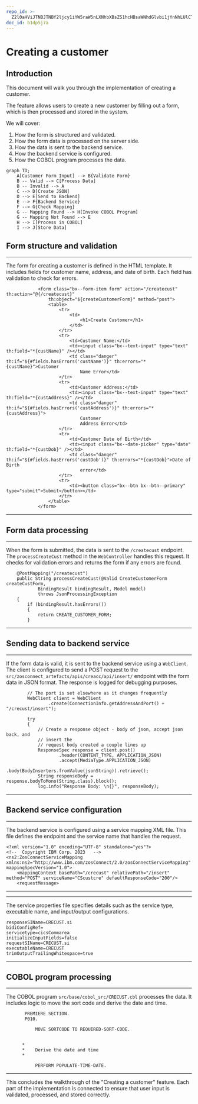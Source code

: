 ```yaml
---
repo_id: >-
  Z2l0aHViJTNBJTNBY2ljcy1iYW5raW5nLXNhbXBsZS1hcHBsaWNhdGlvbi1jYnNhLUlCTS1EZW1vJTNBJTNBU3dpbW0tRGVtbw==
doc_id: b1dp5j7a
---
```

# Creating a customer

## Introduction

This document will walk you through the implementation of creating a customer.

The feature allows users to create a new customer by filling out a form, which is then processed and stored in the system.

We will cover:

1. How the form is structured and validated.
2. How the form data is processed on the server side.
3. How the data is sent to the backend service.
4. How the backend service is configured.
5. How the COBOL program processes the data.

```mermaid
graph TD;
    A[Customer Form Input] --> B{Validate Form}
    B -- Valid --> C[Process Data]
    B -- Invalid --> A
    C --> D[Create JSON]
    D --> E[Send to Backend]
    E --> F{Backend Service}
    F --> G{Check Mapping}
    G -- Mapping Found --> H[Invoke COBOL Program]
    G -- Mapping Not Found --> E
    H --> I[Process in COBOL]
    I --> J[Store Data]
```

## Form structure and validation

<SwmSnippet path="/src/Z-OS-Connect-Customer-Services-Interface/src/main/resources/templates/createCustomerForm.html" line="25">

---

The form for creating a customer is defined in the HTML template. It includes fields for customer name, address, and date of birth. Each field has validation to check for errors.

```
            <form class="bx--form-item form" action="/createcust" th:action="@{/createcust}"
                th:object="${createCustomerForm}" method="post">
                <table>
                    <tr>
                        <td>
                            <h1>Create Customer</h1>
                        </td>
                    </tr>
                    <tr>
                        <td>Customer Name:</td>
                        <td><input class="bx--text-input" type="text" th:field="*{custName}" /></td>
                        <td class="danger" th:if="${#fields.hasErrors('custName')}" th:errors="*{custName}">Customer
                            Name Error</td>
                    </tr>
                    <tr>
                        <td>Customer Address:</td>
                        <td><input class="bx--text-input" type="text" th:field="*{custAddress}" /></td>
                        <td class="danger" th:if="${#fields.hasErrors('custAddress')}" th:errors="*{custAddress}">
                            Customer
                            Address Error</td>
                    </tr>
                    <tr>
                        <td>Customer Date of Birth</td>
                        <td><input class="bx--date-picker" type="date" th:field="*{custDob}" /></td>
                        <td class="danger" th:if="${#fields.hasErrors('custDob')}" th:errors="*{custDob}">Date of Birth
                            error</td>
                    </tr>
                    <tr>
                        <td><button class="bx--btn bx--btn--primary" type="submit">Submit</button></td>
                    </tr>
                </table>
            </form>
```

---

</SwmSnippet>

## Form data processing

<SwmSnippet path="/src/Z-OS-Connect-Customer-Services-Interface/src/main/java/com/ibm/cics/cip/bank/springboot/customerservices/controllers/WebController.java" line="490">

---

When the form is submitted, the data is sent to the <SwmToken path="/src/Z-OS-Connect-Customer-Services-Interface/src/main/java/com/ibm/cics/cip/bank/springboot/customerservices/controllers/WebController.java" pos="490:5:6" line-data="	@PostMapping(&quot;/createcust&quot;)">`/createcust`</SwmToken> endpoint. The <SwmToken path="/src/Z-OS-Connect-Customer-Services-Interface/src/main/java/com/ibm/cics/cip/bank/springboot/customerservices/controllers/WebController.java" pos="491:5:5" line-data="	public String processCreateCust(@Valid CreateCustomerForm createCustForm,">`processCreateCust`</SwmToken> method in the <SwmToken path="/src/Z-OS-Connect-Payment-Interface/src/main/java/com/ibm/cics/cip/bank/springboot/paymentinterface/controllers/WebController.java" pos="34:4:4" line-data="public class WebController implements WebMvcConfigurer">`WebController`</SwmToken> handles this request. It checks for validation errors and returns the form if any errors are found.

```
	@PostMapping("/createcust")
	public String processCreateCust(@Valid CreateCustomerForm createCustForm,
			BindingResult bindingResult, Model model)
			throws JsonProcessingException
	{
		if (bindingResult.hasErrors())
		{
			return CREATE_CUSTOMER_FORM;
		}
```

---

</SwmSnippet>

## Sending data to backend service

<SwmSnippet path="/src/Z-OS-Connect-Customer-Services-Interface/src/main/java/com/ibm/cics/cip/bank/springboot/customerservices/controllers/WebController.java" line="508">

---

If the form data is valid, it is sent to the backend service using a <SwmToken path="/src/Z-OS-Connect-Customer-Services-Interface/src/main/java/com/ibm/cics/cip/bank/springboot/customerservices/controllers/WebController.java" pos="509:1:1" line-data="		WebClient client = WebClient">`WebClient`</SwmToken>. The client is configured to send a POST request to the `src/zosconnect_artefacts/apis/creacc/api/insert/` endpoint with the form data in JSON format. The response is logged for debugging purposes.

```
		// The port is set elsewhere as it changes frequently
		WebClient client = WebClient
				.create(ConnectionInfo.getAddressAndPort() + "/crecust/insert");

		try
		{
			// Create a response object - body of json, accept json back, and
			// insert the
			// request body created a couple lines up
			ResponseSpec response = client.post()
					.header(CONTENT_TYPE, APPLICATION_JSON)
					.accept(MediaType.APPLICATION_JSON)
					.body(BodyInserters.fromValue(jsonString)).retrieve();
			String responseBody = response.bodyToMono(String.class).block();
			log.info("Response Body: \n{}", responseBody);
```

---

</SwmSnippet>

## Backend service configuration

<SwmSnippet path="/src/zosconnect_artefacts/apis/crecust/api/insert/POST/mapping.xml" line="1">

---

The backend service is configured using a service mapping XML file. This file defines the endpoint and the service name that handles the request.

```
<?xml version="1.0" encoding="UTF-8" standalone="yes"?>
<!--  Copyright IBM Corp. 2023   -->
<ns2:ZosConnectServiceMapping xmlns:ns2="http://www.ibm.com/zosConnect/2.0/zosConnectServiceMapping" mappingSpecVersion="1.0">
    <mappingContext basePath="/crecust" relativePath="/insert" method="POST" serviceName="CScustcre" defaultResponseCode="200"/>
    <requestMessage>
```

---

</SwmSnippet>

<SwmSnippet path="/src/zosconnect_artefacts/services/CScustcre/service.properties" line="8">

---

The service properties file specifies details such as the service type, executable name, and input/output configurations.

```
responseSIName=CRECUST.si
bidiConfigRef=
servicetype=cicsCommarea
initializeInputFields=false
requestSIName=CRECUST.si
executableName=CRECUST
trimOutputTrailingWhitespace=true
```

---

</SwmSnippet>

## COBOL program processing

<SwmSnippet path="/src/base/cobol_src/CRECUST.cbl" line="354">

---

The COBOL program `src/base/cobol_src/CRECUST.cbl` processes the data. It includes logic to move the sort code and derive the date and time.

```
       PREMIERE SECTION.
       P010.

           MOVE SORTCODE TO REQUIRED-SORT-CODE.


      *
      *    Derive the date and time
      *

           PERFORM POPULATE-TIME-DATE.
```

---

</SwmSnippet>

This concludes the walkthrough of the "Creating a customer" feature. Each part of the implementation is connected to ensure that user input is validated, processed, and stored correctly.

<SwmMeta version="3.0.0" repo-id="Z2l0aHViJTNBJTNBY2ljcy1iYW5raW5nLXNhbXBsZS1hcHBsaWNhdGlvbi1jYnNhLUlCTS1EZW1vJTNBJTNBU3dpbW0tRGVtbw==" repo-name="cics-banking-sample-application-cbsa-IBM-Demo"></SwmMeta>
